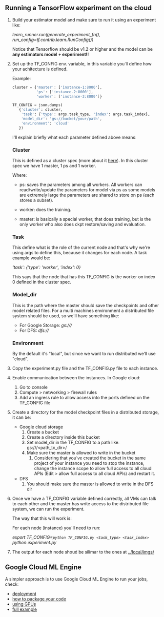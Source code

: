 ## Running a TensorFlow experiment on the cloud

1. Build your estimator model and make sure to run it using an
   experiment like:
   
   *learn_runner.run(generate_experiment_fn(), run_config=tf.contrib.learn.RunConfig())*

	Notice that Tensorflow should be v1.2 or higher and
	the model can be **any estimators model + experiment!!**

2. Set up the TF_CONFIG env. variable, in this variable you'll define
   how your achitecture is defined.
   
   Example:

   ```python
   cluster = {'master': ['instance-1:8000'],
              'ps': ['instance-2:8000'],
              'worker': ['instance-3:8000']}

   TF_CONFIG = json.dumps(
	  {'cluster': cluster,
	   'task': {'type': args.task_type, 'index': args.task_index},
	   'model_dir': 'gs://bucket/your/path',
	   'environment': 'cloud'
	  })
   ```

   I'll explain briefly what each parameter defined above means:

   ### Cluster
   
   This is defined as a cluster spec (more about it [here](https://www.tensorflow.org/deploy/distributed)).
   In this cluster spec we have 1 master, 1 ps and 1 worker.
   
   Where:
   
	* ps: saves the parameters among all workers.
	All workers can read/write/update the parameters for model via ps
	as some models are extremely large the parameters are shared to
	store on ps (each stores a subset).
	
	* worker: does the training.
	
	* master: is basically a special worker, that does training, but
	is the only worker who also does ckpt restore/saving and evaluation.
   
   ### Task
   
   This define what is the role of the current node and
   that's why we're using args to define this, because it changes
   for each node. A task example would be: 
   
   *'task': {'type': 'worker', 'index': 0}*
   
   This says that the node that has this TF_CONFIG is the worker on
   index 0 defined in the cluster spec.
   
   ### Model_dir
   
   This is the path where the master should save the checkpoints and
   other model related files. For a multi machines environment
   a distributed file system should be used, so we'll have something like:
   
   * For Google Storage: *gs://<bucket>/<path>*
   * For DFS: *dfs://<path>*
   
   ### Environment
   
   By the default it's "local", but since we want to run distributed
   we'll use "cloud".
 
3. Copy the experiment.py file and the TF_CONFIG.py file to each
   instance.

4. Enable communication between the instances. In Google cloud:
   
   1. Go to console  
   2. Compute > networking > firewall rules  
   3. Add an ingress rule to allow access into the ports
       defined on the TF_CONFIG file  

5. Create a directory for the model checkpoint files in a distributed
   storage, it can be:

   * Google cloud storage
      1. Create a bucket
      2. Create a directory inside this bucket
      3. Set model_dir in the TF_CONFIG to a path like: gs://<bucket>/<path_to_dir>/
      4. Make sure the master is allowed to write in the bucket
         1. Considering that you’ve created the bucket in the
            same project of your instance you need to stop the
            instance, change the instance scope to allow full
            access to all cloud APIs
            (Edit > allow full access to all cloud APIs) and restart it.
   * DFS
      1. You should make sure the master is allowed to write 
         in the DFS dir

3. Once we have a TF_CONFIG variable defined correctly, all VMs can
   talk to each other and the master has write access to the
   distributed file system, we can run the experiment.  
   
   The way that this will work is:
   
   For each node (instance) you'll need to run:
   
   *export TF_CONFIG=`python TF_CONFIG.py <task_type> <task_index>`*  
   *python experiment.py*
   
4. The output for each node shoud be silimar to the ones at [../local/imgs/](https://github.com/mari-linhares/tensorflow-workshop/tree/master/code_samples/distributed_tensorflow/local/imgs)

## Google Cloud ML Engine

A simpler approach is to use Google Cloud ML Engine to run your jobs, check:

* [deployment](https://cloud.google.com/ml-engine/docs/how-tos/training-jobs)
* [how to package your code](https://cloud.google.com/ml-engine/docs/how-tos/packaging-trainer)
* [using GPUs](https://cloud.google.com/ml-engine/docs/how-tos/using-gpus)
* [full example](https://github.com/GoogleCloudPlatform/cloudml-samples/tree/master/census)

